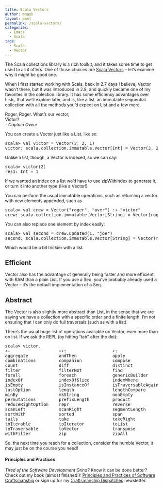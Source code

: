 ```yaml
---
title: Scala Vectors
author: mnash
layout: post
permalink: /scala-vectors/
categories:
  - Emacs
  - Scala
tags:
  - Scala
  - Vector
---
```

The Scala collections library is a rich toolkit, and it takes some time to get used to all it offers. One of those choices are <a href="http://www.scala-lang.org/api/current/index.html#scala.collection.immutable.Vector" target="_new">Scala Vectors</a> &#8211; let&#8217;s examine why it might be good one.

When I first started working with Scala, back in 2.7 days I believe, Vector wasn&#8217;t there, but it was introduced in 2.8, and quickly became one of my favorites in the colection library. It has some efficiency advantages over Lists, that we&#8217;ll explore later, and is, like a list, an immutable sequential collection with all the methods you&#8217;d expect on List and a few more.

<div class="st-callout black center" style="width:50%;" >
  <div class="inside">
    Roger, Roger. What&#8217;s our vector, Victor?<br /> - <i>Captain Oveur</i>
  </div>
</div>

<div class="clear">
</div>

You can create a Vector just like a List, like so:

<pre class="prettyprint lang-scala linenumstrigger linenums">scala&gt; val victor = Vector(3, 2, 1)
victor: scala.collection.immutable.Vector[Int] = Vector(3, 2, 1)</pre>

Unlike a list, though, a Vector is indexed, so we can say:

<pre class="prettyprint lang-scala linenumstrigger linenums">scala&gt; victor(2)
res1: Int = 1</pre>

If we wanted an index on a list we&#8217;d have to use zipWithIndex to generate it, or turn it into another type (like a Vector!)

You can perform the usual immutable operations, such as returning a vector with new elements appended, such as

<pre class="prettyprint lang-scala linenumstrigger linenums">scala&gt; val crew = Vector("roger", "over") :+ "victor"
crew: scala.collection.immutable.Vector[String] = Vector(roger, over, victor)</pre>

You can also replace one element by index easily:

<pre class="prettyprint lang-scala linenumstrigger linenums">scala&gt; val second = crew.updated(1, "joe")
second: scala.collection.immutable.Vector[String] = Vector(roger, joe, victor)</pre>

Which would be a bit trickier with a list.

## Efficient

Vector also has the advantage of generally being faster and more efficient with RAM than a plain List. If you use a Seq, you&#8217;ve probably already used a Vector &#8211; it&#8217;s the default implementation of a Seq.

## Abstract

The Vector is also slightly more abstract than List, in the sense that we are saying we have a collection with a specific order and a finite length, I&#8217;m not ensuring that I can only do full traversals (such as with a list).

There&#8217;s the usual huge list of operations available on Vector, even more than on list. If we ask the REPL (by hitting &#8220;tab&#8221; after the dot):

<pre class="prettyprint lang-scala linenumstrigger linenums">scala&gt; victor.
++                   ++:                  +:                   /:                   /:                  :+                   :                   addString            
aggregate            andThen              apply                applyOrElse          asInstanceOf         canEqual             collect              collectFirst         
combinations         companion            compose              contains             containsSlice        copyToArray          copyToBuffer         corresponds          
count                diff                 distinct             drop                 dropRight            dropWhile            endsWith             exists               
filter               filterNot            find                 flatMap              flatten              fold                 foldLeft             foldRight            
forall               foreach              genericBuilder       groupBy              grouped              hasDefiniteSize      head                 headOption           
indexOf              indexOfSlice         indexWhere           indices              init                 inits                intersect            isDefinedAt          
isEmpty              isInstanceOf         isTraversableAgain   iterator             last                 lastIndexOf          lastIndexOfSlice     lastIndexWhere       
lastOption           length               lengthCompare        lift                 map                  max                  maxBy                min                  
minBy                mkString             nonEmpty             orElse               padTo                par                  partition            patch                
permutations         prefixLength         product              reduce               reduceLeft           reduceLeftOption     reduceOption         reduceRight          
reduceRightOption    repr                 reverse              reverseIterator      reverseMap           runWith              sameElements         scan                 
scanLeft             scanRight            segmentLength        seq                  size                 slice                sliding              sortBy               
sortWith             sorted               span                 splitAt              startsWith           stringPrefix         sum                  tail                 
tails                take                 takeRight            takeWhile            to                   toArray              toBuffer             toIndexedSeq         
toIterable           toIterator           toList               toMap                toSeq                toSet                toStream             toString             
toTraversable        toVector             transpose            union                unzip                unzip3               updated              view                 
withFilter           zip                  zipAll               zipWithIndex</pre>

So, the next time you reach for a collection, consider the humble Vector, it may just be on the course you need!

<div class="g-plusone" data-annotation="inline" data-width="300">
</div>

<!-- Place this tag after the last +1 button tag. -->

  


<div class="st-callout hastitle lightblue center" >
  <h4 class="st-callout-title ">
    Principles and Practices
  </h4>
  
  <div class="inside">
    <i>Tired of the Software Development Grind?</i> Know it can be done better? Check out my book (almost finished!): <a href="http://jglobal.com/principles-and-practices">Principles and Practices of Software Craftsmanship</a> or sign up for my <a href="http://jglobal.com/dispatches/">Craftsmanship Dispatches</a> newsletter.
  </div>
</div>

<div class="clear">
</div>